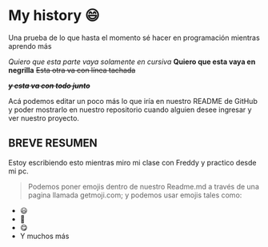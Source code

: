 # My history 😄
Una prueba de lo que hasta el momento sé hacer en programación mientras aprendo más

*Quiero que esta parte vaya solamente en cursiva*
**Quiero que esta vaya en negrilla**
~~Esta otra va con línea tachada~~

**~~*y esta va con todo junto*~~**

Acá podemos editar un poco más lo que iría en nuestro README de GitHub y poder mostrarlo en nuestro repositorio cuando alguien desee ingresar y ver nuestro proyecto.

## BREVE RESUMEN
Estoy escribiendo esto mientras miro mi clase con Freddy y practico desde mi pc.

> Podemos poner emojis dentro de nuestro Readme.md a través de una pagina llamada getmoji.com; y podemos usar emojis tales como:

- 😃
- 🤣
- 😋
- Y muchos más